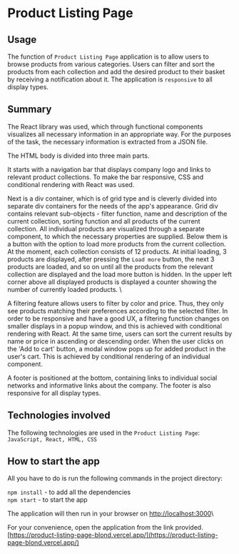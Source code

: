 # Product Listing Page

## Usage
The function of `Product Listing Page` application is to allow users to browse products from various categories. Users can filter and sort the products from each collection and add the desired product to their basket by receiving a notification about it.
The application is `responsive` to all display types.

## Summary
The React library was used, which through functional components visualizes all necessary information in an appropriate way. For the purposes of the task, the necessary information is extracted from a JSON file.

The HTML body is divided into three main parts.

It starts with a navigation bar that displays company logo and links to relevant product collections.
To make the bar responsive, CSS and conditional rendering with React was used.

Next is a div container, which is of grid type and is cleverly divided into separate div containers for the needs of the app's appearance. Grid div contains relevant sub-objects - filter function, name and description of the current collection, sorting function and all products of the current collection. All individual products are visualized through a separate component, to which the necessary properties are supplied. Below them is a button with the option to load more products from the current collection. At the moment, each collection consists of 12 products. At initial loading, 3 products are displayed, after pressing the `Load more` button, the next 3 products are loaded, and so on until all the products from the relevant collection are displayed and the load more button is hidden. In the upper left corner above all displayed products is displayed a counter showing the number of currently loaded products. \

A filtering feature allows users to filter by color and price. Thus, they only see products matching their preferences according to the selected filter. In order to be responsive and have a good UX, a filtering function changes on smaller displays in a popup window, and this is achieved with conditional rendering with React. At the same time, users can sort the current results by name or price in ascending or descending order.
When the user clicks on the 'Add to cart' button, a modal window pops up for added product in the user's cart. This is achieved by conditional rendering of an individual component.

A footer is positioned at the bottom, containing links to individual social networks and informative links about the company. The footer is also responsive for all display types.

## Technologies involved
The following technologies are used in the `Product Listing Page`:\
`JavaScript, React, HTML, CSS`

## How to start the app
All you have to do is run the following commands in the project directory:

`npm install` - to add all the dependencies \
`npm start` - to start the app

The application will then run in your browser on [http://localhost:3000](http://localhost:3000)\

For your convenience, open the application from the link provided.\
[https://product-listing-page-blond.vercel.app/](https://product-listing-page-blond.vercel.app/)